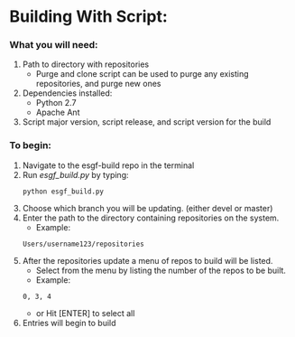 # Building With Script:
### What you will need:
1. Path to directory with repositories
    * Purge and clone script can be used to purge any existing repositories, and
  purge new ones
2. Dependencies installed:
    * Python 2.7
    * Apache Ant
3. Script major version, script release, and script version for the build

### To begin:
1. Navigate to the esgf-build repo in the terminal
2. Run *esgf_build.py* by typing:
    ``` shell
    python esgf_build.py
    ```
3. Choose which branch you will be updating.
  (either devel or master)
4. Enter the path to the directory containing repositories on the system.
    * Example:
    ``` shell
    Users/username123/repositories
    ```
5. After the repositories update a menu of repos to build will be listed.
    * Select from the menu by listing the number of the repos to be built.
    * Example:
    ``` shell
    0, 3, 4
    ```
    * or Hit [ENTER] to select all
6. Entries will begin to build
